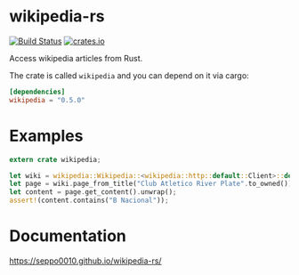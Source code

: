 # wikipedia-rs

[![Build Status](https://travis-ci.org/seppo0010/wikipedia-rs.svg?branch=master)](https://travis-ci.org/seppo0010/wikipedia-rs)
[![crates.io](http://meritbadge.herokuapp.com/wikipedia)](https://crates.io/crates/wikipedia)


Access wikipedia articles from Rust.

The crate is called `wikipedia` and you can depend on it via cargo:

```toml
[dependencies]
wikipedia = "0.5.0"
```


# Examples

```rust
extern crate wikipedia;

let wiki = wikipedia::Wikipedia::<wikipedia::http::default::Client>::default();
let page = wiki.page_from_title("Club Atletico River Plate".to_owned());
let content = page.get_content().unwrap();
assert!(content.contains("B Nacional"));
```

# Documentation

https://seppo0010.github.io/wikipedia-rs/
